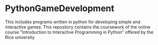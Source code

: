 # PythonGameDevelopment
This includes programs written in python for developing simple and interactive games. This repository contains the coursework of the online course "Introduction to Interactive Programming in Python" offered by the Rice university
